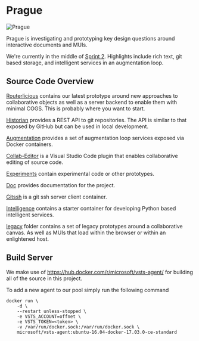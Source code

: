 # Prague

![Prague](http://wallpapers-best.com/uploads/posts/2015-09/18_prague.jpg)

Prague is investigating and prototyping key design questions around interactive documents and MUIs.

We're currently in the middle of [Sprint 2](./doc/sprints/sprint2/readme.md). Highlights include rich text, git based storage, and intelligent services in an augmentation loop.

## Source Code Overview

[Routerlicious](./routerlicious) contains our latest prototype around new approaches to collaborative objects as well as a server backend to enable them with minimal COGS. This is probably where you want to start.

[Historian](./historian) provides a REST API to git repositories. The API is similar to that exposed by GitHub but can be used in local development.

[Augmentation](./augmentation) provides a set of augmentation loop services exposed via Docker containers.

[Collab-Editor](./collab-editor) is a Visual Studio Code plugin that enables collaborative editing of source code.

[Experiments](./experiments) contain experimental code or other prototypes.

[Doc](./doc) provides documentation for the project.

[Gitssh](./gitssh) is a git ssh server client container.

[Intelligence](./intelligence) contains a starter container for developing Python based intelligent services.

[legacy](./legacy) folder contains a set of legacy prototypes around a collaborative canvas. As well as MUIs that load within the browser or within an enlightened host.

## Build Server

We make use of https://hub.docker.com/r/microsoft/vsts-agent/ for building all of the source in this project.

To add a new agent to our pool simply run the following command

```
docker run \
    -d \
    --restart unless-stopped \
    -e VSTS_ACCOUNT=offnet \
    -e VSTS_TOKEN=<token> \
    -v /var/run/docker.sock:/var/run/docker.sock \
    microsoft/vsts-agent:ubuntu-16.04-docker-17.03.0-ce-standard
```